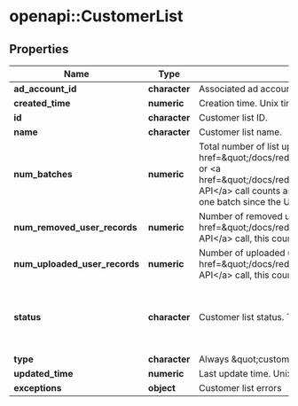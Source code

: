 # openapi::CustomerList


## Properties
Name | Type | Description | Notes
------------ | ------------- | ------------- | -------------
**ad_account_id** | **character** | Associated ad account ID. | [optional] 
**created_time** | **numeric** | Creation time. Unix timestamp in seconds. | [optional] 
**id** | **character** | Customer list ID. | [optional] 
**name** | **character** | Customer list name. | [optional] 
**num_batches** | **numeric** | Total number of list updates.  List creation counts as one batch. Each &lt;a href&#x3D;\&quot;/docs/redoc/#operation/ads_v3_customer_list_add_handler_PUT\&quot;&gt;Append&lt;/a&gt; or &lt;a href&#x3D;\&quot;/docs/redoc/#operation/ads_v3_customer_list_remove_handler_PUT\&quot;&gt;Remove API&lt;/a&gt; call counts as another. List creation via the Ads Manager UI could result in more than one batch since the UI breaks up large lists. | [optional] 
**num_removed_user_records** | **numeric** | Number of removed user records. In a &lt;a href&#x3D;\&quot;/docs/redoc/#operation/ads_v3_customer_list_remove_handler_PUT\&quot;&gt;Remove API&lt;/a&gt; call, this counter increases even if the user is not found in the list. | [optional] 
**num_uploaded_user_records** | **numeric** | Number of uploaded user records. In an &lt;a href&#x3D;\&quot;/docs/redoc/#operation/ads_v3_customer_list_add_handler_PUT\&quot;&gt;Append API&lt;/a&gt; call, this counter increases even if the uploaded user is already in the list. | [optional] 
**status** | **character** | Customer list status. TOO_SMALL - the list has less than 100 Pinterest users. | [optional] [Enum: [PROCESSING, READY, TOO_SMALL, UPLOADING]] 
**type** | **character** | Always \&quot;customerlist\&quot;. | [optional] 
**updated_time** | **numeric** | Last update time. Unix timestamp in seconds. | [optional] 
**exceptions** | **object** | Customer list errors | [optional] 


